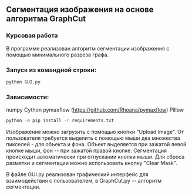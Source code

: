 ## Сегментация изображения на основе алгоритма GraphCut
### Курсовая работа

В программе реализован алгоритм сегментации изображения с помощью минимального разреза графа.

### Запуск из командной строки:
``` bash
python GUI.py
```

### Зависимости:
numpy
Cython
pymaxflow (https://github.com/Rhoana/pymaxflow)
Pillow
``` bash
python -m pip install -r requirements.txt
```

Изображение можно загрузить с помощью кнопки "Upload Image". От пользователя требуется выделить с помощью мыши два множества пикселей - для объекта и фона. Объект выделяется при зажатой левой кнопке мыши, фон -- при зажатой правой кнопке. Сегментация происходит автоматически при отпускании кнопки мыши. Для сброса разметки и сегментации можно использовать кнопку "Clear Mask".

В файле GUI.py реализован графический интерфейс для взаимодействия с пользователем, в GraphCut.py -- алгоритм сегментации.